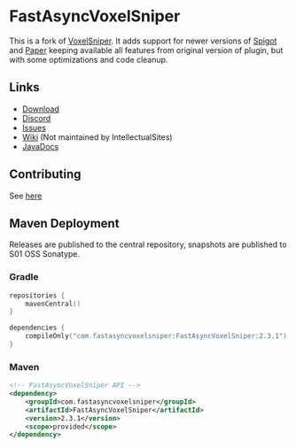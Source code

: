 # FastAsyncVoxelSniper

This is a fork of [VoxelSniper](https://github.com/TVPT/VoxelSniper). It adds support for newer versions of [Spigot](https://www.spigotmc.org/) and [Paper](https://papermc.io/) keeping available all features from original version of plugin, but with some optimizations and code cleanup.

## Links

* [Download](https://dev.bukkit.org/projects/favs)
* [Discord](https://discord.gg/intellectualsites)
* [Issues](https://github.com/IntellectualSites/FastAsyncVoxelSniper/issues)
* [Wiki](https://voxelsniper.fandom.com/wiki/VoxelSniper_Wiki) (Not maintained by IntellectualSites)
* [JavaDocs](https://javadoc.io/doc/com.fastasyncvoxelsniper/FastAsyncVoxelSniper)

## Contributing
See [here](https://github.com/IntellectualSites/.github/blob/main/CONTRIBUTING.md)

## Maven Deployment
Releases are published to the central repository, snapshots are published to S01 OSS Sonatype.

### Gradle
```kotlin
repositories {
    mavenCentral()
}

dependencies {
    compileOnly("com.fastasyncvoxelsniper:FastAsyncVoxelSniper:2.3.1")
}
```

### Maven
```xml
<!-- FastAsyncVoxelSniper API -->
<dependency>
    <groupId>com.fastasyncvoxelsniper</groupId>
    <artifactId>FastAsyncVoxelSniper</artifactId>
    <version>2.3.1</version>
    <scope>provided</scope>
</dependency>
```

